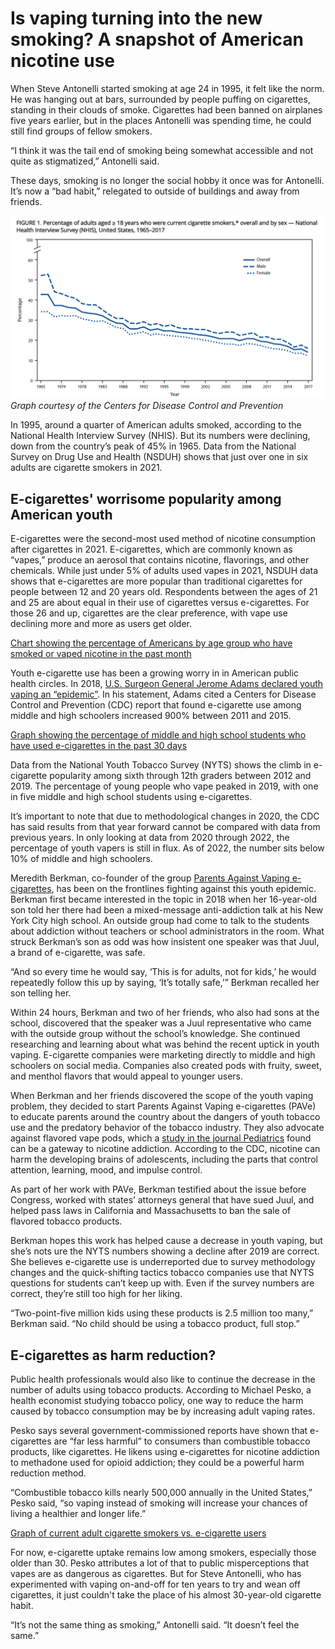 # Is vaping turning into the new smoking? A snapshot of American nicotine use 

When Steve Antonelli started smoking at age 24 in 1995, it felt like the norm. He was hanging out at bars, surrounded by people puffing on cigarettes, standing in their clouds of smoke. Cigarettes had been banned on airplanes five years earlier, but in the places Antonelli was spending time, he could still find groups of fellow smokers. 

“I think it was the tail end of smoking being somewhat accessible and not quite as stigmatized,” Antonelli said. 

These days, smoking is no longer the social hobby it once was for Antonelli. It’s now a “bad habit,” relegated to outside of buildings and away from friends. 

![Chart showing the percentage of American adult smokers over time](PercentageSmokers1965-2017_CDC.png) 
*Graph courtesy of the Centers for Disease Control and Prevention* 

In 1995, around a quarter of American adults smoked, according to the National Health Interview Survey (NHIS). But its numbers were declining, down from the country’s peak of 45% in 1965. Data from the National Survey on Drug Use and Health (NSDUH) shows that just over one in six adults are cigarette smokers in 2021.  

## E-cigarettes' worrisome popularity among American youth 

E-cigarettes were the second-most used method of nicotine consumption after cigarettes in 2021. E-cigarettes, which are commonly known as “vapes,” produce an aerosol that contains nicotine, flavorings, and other chemicals. While just under 5% of adults used vapes in 2021, NSDUH data shows that e-cigarettes are more popular than traditional cigarettes for people between 12 and 20 years old. Respondents between the ages of 21 and 25 are about equal in their use of cigarettes versus e-cigarettes. For those 26 and up, cigarettes are the clear preference, with vape use declining more and more as users get older.  

[Chart showing the percentage of Americans by age group who have smoked or vaped nicotine in the past month](https://docs.google.com/spreadsheets/d/e/2PACX-1vRWTKQSOjEHSpWSjN_SRrU2qVrIdf9730PnnpJshX9vOz-_RTNJbzXb2XOvvlhnAHlaZm4fzzw0vD2h/pubchart?oid=2106503104&format=interactive) 

Youth e-cigarette use has been a growing worry in in American public health circles. In 2018, [U.S. Surgeon General Jerome Adams declared youth vaping an “epidemic”](https://e-cigarettes.surgeongeneral.gov/documents/surgeon-generals-advisory-on-e-cigarette-use-among-youth-2018.pdf). In his statement, Adams cited a Centers for Disease Control and Prevention (CDC) report that found e-cigarette use among middle and high schoolers increased 900% between 2011 and 2015. 

[Graph showing the percentage of middle and high school students who have used e-cigarettes in the past 30 days](https://docs.google.com/spreadsheets/d/e/2PACX-1vRWTKQSOjEHSpWSjN_SRrU2qVrIdf9730PnnpJshX9vOz-_RTNJbzXb2XOvvlhnAHlaZm4fzzw0vD2h/pubchart?oid=266831998&format=interactive) 

Data from the National Youth Tobacco Survey (NYTS) shows the climb in e-cigarette popularity among sixth through 12th graders between 2012 and 2019. The percentage of young people who vape peaked in 2019, with one in five middle and high school students using e-cigarettes. 

It’s important to note that due to methodological changes in 2020, the CDC has said results from that year forward cannot be compared with data from previous years. In only looking at data from 2020 through 2022, the percentage of youth vapers is still in flux. As of 2022, the number sits below 10% of middle and high schoolers. 

Meredith Berkman, co-founder of the group [Parents Against Vaping e-cigarettes](https://www.parentsagainstvaping.org/), has been on the frontlines fighting against this youth epidemic. Berkman first became interested in the topic in 2018 when her 16-year-old son told her there had been a mixed-message anti-addiction talk at his New York City high school. An outside group had come to talk to the students about addiction without teachers or school administrators in the room. What struck Berkman’s son as odd was how insistent one speaker was that Juul, a brand of e-cigarette, was safe. 

“And so every time he would say, ‘This is for adults, not for kids,’ he would repeatedly follow this up by saying, ‘It’s totally safe,’” Berkman recalled her son telling her.  

Within 24 hours, Berkman and two of her friends, who also had sons at the school, discovered that the speaker was a Juul representative who came with the outside group without the school’s knowledge. She continued researching and learning about what was behind the recent uptick in youth vaping. E-cigarette companies were marketing directly to middle and high schoolers on social media. Companies also created pods with fruity, sweet, and menthol flavors that would appeal to younger users. 

When Berkman and her friends discovered the scope of the youth vaping problem, they decided to start Parents Against Vaping e-cigarettes (PAVe) to educate parents around the country about the dangers of youth tobacco use and the predatory behavior of the tobacco industry. They also advocate against flavored vape pods, which a [study in the journal Pediatrics](https://www.ncbi.nlm.nih.gov/pmc/articles/PMC6856781/) found can be a gateway to nicotine addiction. According to the CDC, nicotine can harm the developing brains of adolescents, including the parts that control attention, learning, mood, and impulse control. 

As part of her work with PAVe, Berkman testified about the issue before Congress, worked with states’ attorneys general that have sued Juul, and helped pass laws in California and Massachusetts to ban the sale of flavored tobacco products. 

Berkman hopes this work has helped cause a decrease in youth vaping, but she’s nots ure the NYTS numbers showing a decline after 2019 are correct. She believes e-cigarette use is underreported due to survey methodology changes and the quick-shifting tactics tobacco companies use that NYTS questions for students can’t keep up with. Even if the survey numbers are correct, they’re still too high for her liking. 

“Two-point-five million kids using these products is 2.5 million too many,” Berkman said. “No child should be using a tobacco product, full stop.” 

## E-cigarettes as harm reduction? 

Public health professionals would also like to continue the decrease in the number of adults using tobacco products. According to Michael Pesko, a health economist studying tobacco policy, one way to reduce the harm caused by tobacco consumption may be by increasing adult vaping rates.  

Pesko says several government-commissioned reports have shown that e-cigarettes are “far less harmful” to consumers than combustible tobacco products, like cigarettes. He likens using e-cigarettes for nicotine addiction to methadone used for opioid addiction; they could be a powerful harm reduction method. 

“Combustible tobacco kills nearly 500,000 annually in the United States,” Pesko said, “so vaping instead of smoking will increase your chances of living a healthier and longer life.” 

[Graph of current adult cigarette smokers vs. e-cigarette users](https://docs.google.com/spreadsheets/d/e/2PACX-1vRWTKQSOjEHSpWSjN_SRrU2qVrIdf9730PnnpJshX9vOz-_RTNJbzXb2XOvvlhnAHlaZm4fzzw0vD2h/pubchart?oid=1533604597&format=interactive) 

For now, e-cigarette uptake remains low among smokers, especially those older than 30. Pesko attributes a lot of that to public misperceptions that vapes are as dangerous as cigarettes. But for Steve Antonelli, who has experimented with vaping on-and-off for ten years to try and wean off cigarettes, it just couldn't take the place of his almost 30-year-old cigarette habit.  

“It’s not the same thing as smoking,” Antonelli said. “It doesn’t feel the same.” 
